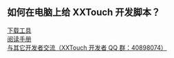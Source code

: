 ## 如何在电脑上给 XXTouch 开发脚本？

[下载工具](/Handbook/supplement/dev-tools.md)  
[阅读手册](https://kb.xxtouch.com/Handbook/how-to-read/index.html)  
[与其它开发者交流（XXTouch 开发者 QQ 群：40898074）](//shang.qq.com/wpa/qunwpa?idkey=7647f6b82262c03911735b21318b20167e4e1f5b4c3f94de83c1a1c4e58b93f2)  
